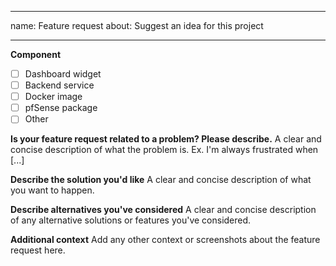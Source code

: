 
---
name: Feature request
about: Suggest an idea for this project

---
**Component**
- [ ] Dashboard widget
- [ ] Backend service
- [ ] Docker image
- [ ] pfSense package
- [ ] Other

**Is your feature request related to a problem? Please describe.**
A clear and concise description of what the problem is. Ex. I'm always frustrated when [...]

**Describe the solution you'd like**
A clear and concise description of what you want to happen.

**Describe alternatives you've considered**
A clear and concise description of any alternative solutions or features you've considered.

**Additional context**
Add any other context or screenshots about the feature request here.
